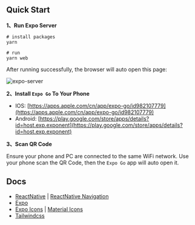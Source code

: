 ## Quick Start


**1、Run Expo Server**

```shell
# install packages
yarn

# run
yarn web
```

After running successfully, the browser will auto open this page:

![expo-server](https://user-images.githubusercontent.com/12091906/135736062-5fabc246-dc42-4c4f-8c6c-6789dbae3a89.png)

**2、Install `Expo Go` To Your Phone**

- IOS: [https://apps.apple.com/cn/app/expo-go/id982107779](https://apps.apple.com/cn/app/expo-go/id982107779)
- Android: [https://play.google.com/store/apps/details?id=host.exp.exponent](https://play.google.com/store/apps/details?id=host.exp.exponent)

**3、Scan QR Code**

Ensure your phone and PC are connected to the same WiFi network. Use your phone scan the QR Code, then the `Expo Go` app will auto open it.


## Docs

- [ReactNative](https://reactnative.dev/docs/getting-started) | [ReactNative Navigation](https://reactnavigation.org/)
- [Expo](https://docs.expo.dev/)
- [Expo Icons](https://icons.expo.fyi/) | [Material Icons](https://fonts.google.com/icons)
- [Tailwindcss](https://tailwindcss.com/docs)